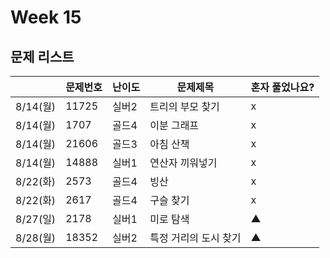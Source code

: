 # Week 15

## 문제 리스트

|                |문제번호|난이도|문제제목|혼자 풀었나요?|
|----------------|-------|------|-------|-------------|
|8/14(월)|11725|실버2|트리의 부모 찾기|x|
|8/14(월)|1707|골드4|이분 그래프|x|
|8/14(월)|21606|골드3|아침 산책|x|
|8/14(월)|14888|실버1|연산자 끼워넣기|x|
|8/22(화)|2573|골드4|빙산|x|
|8/22(화)|2617|골드4|구슬 찾기|x|
|8/27(일)|2178|실버1|미로 탐색|▲|
|8/28(월)|18352|실버2|특정 거리의 도시 찾기|▲|